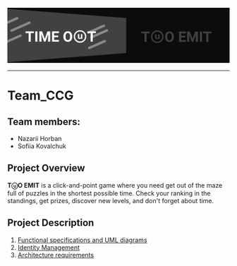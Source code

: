 ![Banner.png](./docs/src/Banner.png)
___
# Team_CCG

## Team members:
  * Nazarii Horban
  * Sofiia Kovalchuk

## Project Overview
**TⓤO EMIT** is a click-and-point game where you need get out of the maze full of puzzles in the shortest possible time. Check your ranking in the standings, get prizes, discover new levels, and don't forget about time.

## Project Description
  1. [Functional specifications and UML diagrams](./docs/FunctionalSpecification.md)
  2. [Identity Management](./docs/IdentityManagement.md)
  3. [Architecture requirements](./docs/Architecture.md)


